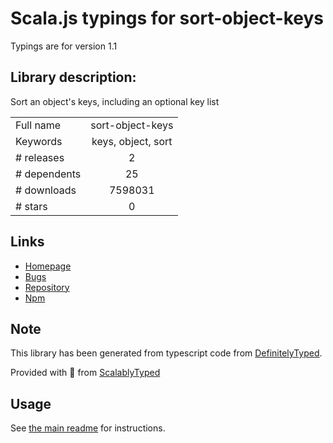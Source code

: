 
# Scala.js typings for sort-object-keys

Typings are for version 1.1

## Library description:
Sort an object's keys, including an optional key list

|                    |                 |
| ------------------ | :-------------: |
| Full name          | sort-object-keys |
| Keywords           | keys, object, sort |
| # releases         | 2 |
| # dependents       | 25 |
| # downloads        | 7598031 |
| # stars            | 0 |

## Links
- [Homepage](https://github.com/keithamus/sort-object-keys#readme)
- [Bugs](https://github.com/keithamus/sort-object-keys/issues)
- [Repository](https://github.com/keithamus/sort-object-keys)
- [Npm](https://www.npmjs.com/package/sort-object-keys)
    


## Note
This library has been generated from typescript code from [DefinitelyTyped](https://definitelytyped.org).

Provided with :purple_heart: from [ScalablyTyped](https://github.com/oyvindberg/ScalablyTyped)

## Usage
See [the main readme](../../readme.md) for instructions.


